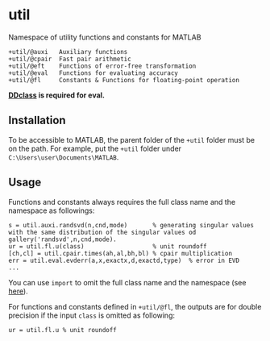 # util
Namespace of utility functions and constants for MATLAB

```
+util/@auxi   Auxiliary functions
+util/@cpair  Fast pair arithmetic
+util/@eft    Functions of error-free transformation
+util/@eval   Functions for evaluating accuracy
+util/@fl     Constants & Functions for floating-point operation
```

**[DDclass]([URL](https://github.com/UCHINO-Yuki/DDclass)) is required for eval.**

## Installation
To be accessible to MATLAB, the parent folder of the  ``+util`` folder must be on the path.
For example, put the ``+util`` folder under ``C:\Users\user\Documents\MATLAB``.

## Usage
Functions and constants always requires the full class name and the namespace as followings:
```
s = util.auxi.randsvd(n,cnd,mode)       % generating singular values with the same distribution of the singular values od gallery('randsvd',n,cnd,mode).
ur = util.fl.u(class)                   % unit roundoff
[ch,cl] = util.cpair.times(ah,al,bh,bl) % cpair multiplication
err = util.eval.evderr(a,x,exactx,d,exactd,type)  % error in EVD
...
```

You can use ``import`` to omit  the full class name and the namespace (see [here](https://www.mathworks.com/help/matlab/ref/import.html)).

For functions and constants defined in ``+util/@fl``, the outputs are for double precision if the input ``class`` is omitted as following:
```
ur = util.fl.u % unit roundoff
```
